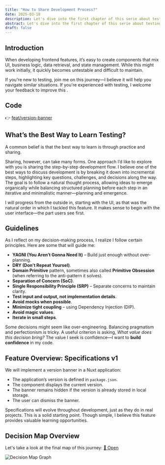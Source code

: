 ```yaml
---
title: "How to Share Development Process?"
date: 2025-03-18
description: Let's dive into the first chapter of this serie about testing in Nuxt. Prevent your code being untestable and difficult to maintain.
abstract: Let's dive into the first chapter of this serie about testing in Nuxt. Prevent your code being untestable and difficult to maintain.
draft: false
---
```


## Introduction

When developing frontend features, it’s easy to create components that mix UI, business logic, data retrieval, and state management. While this might work initially, it quickly becomes untestable and difficult to maintain.

If you're new to testing, join me on this journey—I believe it will help you navigate similar situations. If you're experienced with testing, I welcome your feedback to improve this .

## Code

👉 [feat/version-banner](https://github.com/jeromeabel/nuxt-clean-architecture/tree/feat/version-banner)

## What’s the Best Way to Learn Testing?

A common belief is that the best way to learn is through practice and sharing.

Sharing, however, can take many forms. One approach I’d like to explore with you is sharing the step-by-step development flow. I believe one of the best ways to discuss development is by breaking it down into incremental steps, highlighting key questions, challenges, and decisions along the way. The goal is to follow a natural thought process, allowing ideas to emerge organically while balancing structured planning before each step in an iterative and minimalistic manner—planning and emergence.

I will progress from the outside in, starting with the UI, as that was the natural order in which I tackled this feature. It makes sense to begin with the user interface—the part users see first.

## Guidelines

As I reflect on my decision-making process, I realize I follow certain principles. Here are some that will guide me:

- **YAGNI (You Aren’t Gonna Need It)** – Build just enough without over-planning.
- **DRY (Don't Repeat Yoursel)**.
- **Domain Primitive** pattern, sometimes also called **Primitive Obsession** (when referring to the anti-pattern it solves).
- **Separation of Concern (SoC)**.
- **Single Responsibility Principle (SRP)** – Separate concerns to maintain clarity.
- **Test input and output, not implementation details**.
- **Avoid mocks when possible**.
- **Minimize tight coupling** – using Dependency Injection (DIP).
- **Avoid magic values**.
- **Iterate in small steps**.

Some decisions might seem like over-engineering. Balancing pragmatism and perfectionism is tricky. A useful criterion is asking, _What value does this decision bring?_ The value I seek is confidence—I want to **build confidence** in my code.

## Feature Overview: Specifications v1

We will implement a version banner in a Nuxt application:

- The application’s version is defined in `package.json`.
- The component displays the current version.
- The banner remains hidden if the version is already stored in local storage.
- The user can dismiss the banner.

Specifications will evolve throughout development, just as they do in real projects. This is a solid starting point. Though simple, I believe this feature provides valuable learning opportunities.

## Decision Map Overview

Let's take a look at the final map of this journey: [🔎 Open](https://shorturl.at/Oy1Ye)

![Decision Map Graph](/blog/testing-a-simple-nuxt-feature/01-how-to-share-development-process.svg)
